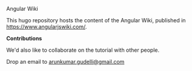 Angular Wiki

This hugo repository hosts the content of the Angular Wiki, published in https://www.angularjswiki.com/.

**Contributions**

We'd also like to collaborate on the tutorial with other people.

Drop an email to <a href="mailto:arunkumar.gudelli@gmail.com">arunkumar.gudelli@gmail.com</a>




